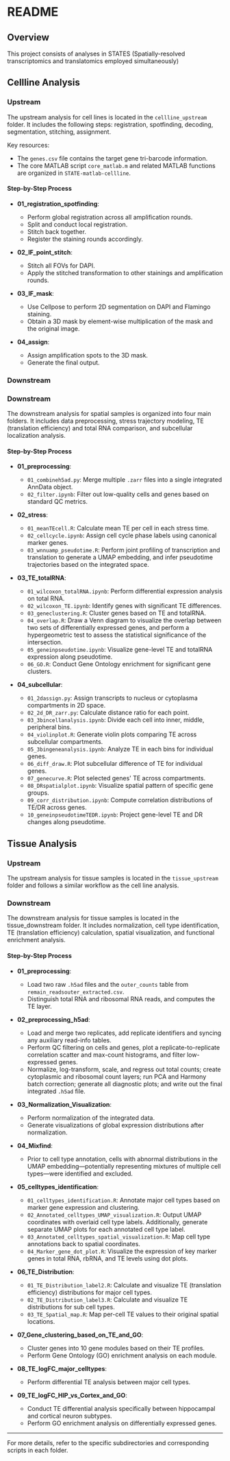 # README

## Overview
This project consists of analyses in STATES (Spatially-resolved transcriptomics and translatomics employed simultaneously)

## Cellline Analysis

### Upstream
The upstream analysis for cell lines is located in the `cellline_upstream` folder. It includes the following steps: registration, spotfinding, decoding, segmentation, stitching, assignment.

Key resources:
- The `genes.csv` file contains the target gene tri-barcode information.
- The core MATLAB script `core_matlab.m` and related MATLAB functions are organized in `STATE-matlab-cellline`.

#### Step-by-Step Process
- **01_registration_spotfinding**:
  - Perform global registration across all amplification rounds.
  - Split and conduct local registration.
  - Stitch back together.
  - Register the staining rounds accordingly.

- **02_IF_point_stitch**:
  - Stitch all FOVs for DAPI.
  - Apply the stitched transformation to other stainings and amplification rounds.

- **03_IF_mask**:
  - Use Cellpose to perform 2D segmentation on DAPI and Flamingo staining.
  - Obtain a 3D mask by element-wise multiplication of the mask and the original image.

- **04_assign**:
  - Assign amplification spots to the 3D mask.
  - Generate the final output.

### Downstream 
### Downstream  
The downstream analysis for spatial samples is organized into four main folders. It includes data preprocessing, stress trajectory modeling, TE (translation efficiency) and total RNA comparison, and subcellular localization analysis.

#### Step-by-Step Process  
- **01_preprocessing**:  
  - `01_combineh5ad.py`: Merge multiple `.zarr` files into a single integrated AnnData object.  
  - `02_filter.ipynb`: Filter out low-quality cells and genes based on standard QC metrics.

- **02_stress**:  
  - `01_meanTEcell.R`: Calculate mean TE per cell in each stress time.  
  - `02_cellcycle.ipynb`: Assign cell cycle phase labels using canonical marker genes.  
  - `03_wnnuamp_pseudotime.R`: Perform joint profiling of transcription and translation to generate a UMAP embedding, and infer pseudotime trajectories based on the integrated space.

- **03_TE_totalRNA**:  
  - `01_wilcoxon_totalRNA.ipynb`: Perform differential expression analysis on total RNA.  
  - `02_wilcoxon_TE.ipynb`: Identify genes with significant TE differences.  
  - `03_geneclustering.R`: Cluster genes based on TE and totalRNA.  
  - `04_overlap.R`: Draw a Venn diagram to visualize the overlap between two sets of differentially expressed genes, and perform a hypergeometric test to assess the statistical significance of the intersection.  
  - `05_geneinpseudotime.ipynb`: Visualize gene-level TE and totalRNA expression along pseudotime.  
  - `06_GO.R`: Conduct Gene Ontology enrichment for significant gene clusters.

- **04_subcellular**:  
  - `01_2dassign.py`: Assign transcripts to nucleus or cytoplasma compartments in 2D space.  
  - `02_2d_DR_zarr.py`: Calculate distance ratio for each point.  
  - `03_3bincellanalysis.ipynb`: Divide each cell into inner, middle, peripheral bins.  
  - `04_violinplot.R`: Generate violin plots comparing TE across subcellular compartments.  
  - `05_3bingeneanalysis.ipynb`: Analyze TE in each bins for individual genes.  
  - `06_diff_draw.R`: Plot subcellular difference of TE for individual genes.  
  - `07_genecurve.R`: Plot selected genes' TE across compartments.  
  - `08_DRspatialplot.ipynb`: Visualize spatial pattern of specific gene groups.  
  - `09_corr_distribution.ipynb`: Compute correlation distributions of TE/DR across genes.  
  - `10_geneinpseudotimeTEDR.ipynb`: Project gene-level TE and DR changes along pseudotime.

## Tissue Analysis

### Upstream
The upstream analysis for tissue samples is located in the `tissue_upstream` folder and follows a similar workflow as the cell line analysis.

### Downstream
The downstream analysis for tissue samples is located in the tissue_downstream folder. It includes normalization, cell type identification, TE (translation efficiency) calculation, spatial visualization, and functional enrichment analysis.

#### Step-by-Step Process
- **01_preprocessing**:
  - Load two raw `.h5ad` files and the `outer_counts` table from `remain_readsouter_extracted.csv`.  
  - Distinguish total RNA and ribosomal RNA reads, and computes the TE layer.

- **02_preprocessing_h5ad**:
  - Load and merge two replicates, add replicate identifiers and syncing any auxiliary read-info tables.  
  - Perform QC filtering on cells and genes, plot a replicate-to-replicate correlation scatter and max-count histograms, and filter low-expressed genes.  
  - Normalize, log-transform, scale, and regress out total counts; create cytoplasmic and ribosomal count layers; run PCA and Harmony batch correction; generate all diagnostic plots; and write out the final integrated `.h5ad` file.

- **03_Normalization_Visualization**:
  - Perform normalization of the integrated data.
  - Generate visualizations of global expression distributions after normalization.

- **04_Mixfind**:
  - Prior to cell type annotation, cells with abnormal distributions in the UMAP embedding—potentially representing mixtures of multiple cell types—were identified and excluded.
 
- **05_celltypes_identification**:
  - `01_celltypes_identification.R`: Annotate major cell types based on marker gene expression and clustering.
  - `02_Annotated_celltypes_UMAP_visualization.R`: Output UMAP coordinates with overlaid cell type labels. Additionally, generate separate UMAP plots for each annotated cell type label.
  - `03_Annotated_celltypes_spatial_visualization.R`: Map cell type annotations back to spatial coordinates.
  - `04_Marker_gene_dot_plot.R`: Visualize the expression of key marker genes in total RNA, rbRNA, and TE levels using dot plots.
  
- **06_TE_Distribution**:
  - `01_TE_Distribution_label2.R`: Calculate and visualize TE (translation efficiency) distributions for major cell types.
  - `02_TE_Distribution_label3.R`: Calculate and visualize TE distributions for sub cell types.
  - `03_TE_Spatial_map.R`: Map per-cell TE values to their original spatial locations.

- **07_Gene_clustering_based_on_TE_and_GO**:
  - Cluster genes into 10 gene modules based on their TE profiles.
  - Perform Gene Ontology (GO) enrichment analysis on each module.

- **08_TE_logFC_major_celltypes**:
  - Perform differential TE analysis between major cell types.

- **09_TE_logFC_HIP_vs_Cortex_and_GO**:
  - Conduct TE differential analysis specifically between hippocampal and cortical neuron subtypes.
  - Perform GO enrichment analysis on differentially expressed genes.

---
For more details, refer to the specific subdirectories and corresponding scripts in each folder.


